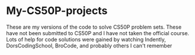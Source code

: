 # My-CS50P-projects
These are my versions of the code to solve CS50P problem sets.  These have not been submitted to CS50P and I have not taken the official course.  Lots of help for code solutions were gained by watching Indently, DorsCodingSchool, BroCode, and probably others I can't remember
